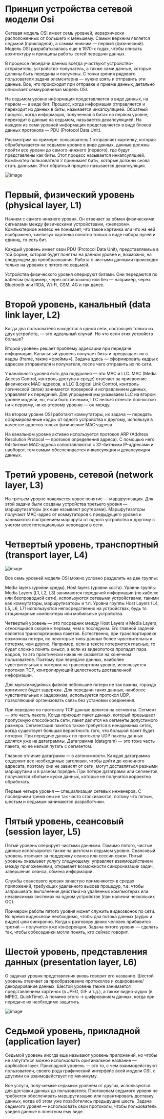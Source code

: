 # Принцип устройства сетевой модели Osi

Сетевая модель OSI имеет семь уровней, иерархически расположенных от большего к меньшему. Cамым верхним является седьмой (прикладной), а самым нижним — первый (физический). Модель OSI разрабатывалась еще в 1970-х годах, чтобы описать архитектуру и принципы работы сетей передачи данных.

В процессе передачи данных всегда участвуют устройство-отправитель, устройство-получатель, а также сами данные, которые должны быть переданы и получены. С точки зрения рядового пользователя задача элементарна — нужно взять и отправить эти данные. Все, что происходит при отправке и приеме данных, детально описывает семиуровневая модель OSI.

На седьмом уровне информация представляется в виде данных, на первом — в виде бит. Процесс, когда информация отправляется и переходит из данных в биты, называется инкапсуляцией. Обратный процесс, когда информация, полученная в битах на первом уровне, переходит в данные на седьмом, называется декапсуляцией. На каждом из семи уровней информация представляется в виде блоков данных протокола — PDU (Protocol Data Unit).

Рассмотрим на примере: пользователь 1 отправляет картинку, которая обрабатывается на седьмом уровне в виде данных, данные должны пройти все уровни до самого нижнего (первого), где будут представлены как биты. Этот процесс называется инкапсуляцией. Компьютер пользователя 2 принимает биты, которые должны снова стать данными. Этот обратный процесс называется декапсуляция. 

![image](https://user-images.githubusercontent.com/59168899/225724121-bc75efcd-886d-4158-a525-0cdaf07d698e.png)

# Первый, физический уровень (physical layer, L1)

Начнем с самого нижнего уровня. Он отвечает за обмен физическими сигналами между физическими устройствами, «железом». Компьютерное железо не понимает, что такое картинка или что на ней изображено, «железу» картинка понятна только в виде набора нулей и единиц, то есть бит.

Каждый уровень имеет свои PDU (Protocol Data Unit), представляемые в той форме, которая будет понятна на данном уровне и, возможно, на следующем до преобразования. Работа с чистыми данными происходит только на уровнях с пятого по седьмой.

Устройства физического уровня оперируют битами. Они передаются по кабелям (например, через оптоволокно) или без — например, через Bluetooth или IRDA, Wi-Fi, GSM, 4G и так далее.

# Второй уровень, канальный (data link layer, L2)

Когда два пользователя находятся в одной сети, состоящей только из двух устройств, — это идеальный случай. Но что если этих устройств больше?

Второй уровень решает проблему адресации при передаче информации. Канальный уровень получает биты и превращает их в кадры (frame, также «фреймы»). Задача здесь — сформировать кадры с адресом отправителя и получателя, после чего отправить их по сети.

У канального уровня есть два подуровня — это MAC и LLC. MAC (Media Access Control, контроль доступа к среде) отвечает за присвоение физических MAC-адресов, а LLC (Logical Link Control, контроль логической связи) занимается проверкой и исправлением данных, управляет их передачей. Для упрощения мы указываем LLC на втором уровне модели, но, если быть точными, LLC нельзя отнести полностью ни к первому, ни ко второму уровню — он между.

На втором уровне OSI работают коммутаторы, их задача — передать сформированные кадры от одного устройства к другому, используя в качестве адресов только физические MAC-адреса.

На канальном уровне активно используется протокол ARP (Address Resolution Protocol — протокол определения адреса). С помощью него 64-битные MAC-адреса сопоставляются с 32-битными IP-адресами и наоборот, тем самым обеспечивается инкапсуляция и декапсуляция данных.

# Третий уровень, сетевой (network layer, L3)

На третьем уровне появляется новое понятие — маршрутизация. Для этой задачи были созданы устройства третьего уровня — маршрутизаторы (их еще называют роутерами). Маршрутизаторы получают MAC-адрес от коммутаторов с предыдущего уровня и занимаются построением маршрута от одного устройства к другому с учетом всех потенциальных неполадок в сети.

# Четвертый уровень, транспортный (transport layer, L4)

![image](https://user-images.githubusercontent.com/59168899/225724623-4a955d78-68d0-4023-908d-126459d12110.png)

Все семь уровней модели OSI можно условно разделить на две группы:

Media layers (уровни среды),
Host layers (уровни хоста).
Уровни группы Media Layers (L1, L2, L3) занимаются передачей информации (по кабелю или беспроводной сети), используются сетевыми устройствами, такими как коммутаторы, маршрутизаторы и т.п. Уровни группы Host Layers (L4, L5, L6, L7) используются непосредственно на устройствах, будь то стационарные компьютеры или мобильные устройства.

Четвертый уровень — это посредник между Host Layers и Media Layers, относящийся скорее к первым, чем к последним. Его главной задачей является транспортировка пакетов. Естественно, при транспортировке возможны потери, но некоторые типы данных более чувствительны к потерям, чем другие. Например, если в тексте потеряются гласные, то будет сложно понять смысл, а если из видеопотока пропадет пара кадров, то это практически никак не скажется на конечном пользователе. Поэтому при передаче данных, наиболее чувствительных к потерям на транспортном уровне, используется протокол TCP, контролирующий целостность доставленной информации.

Для мультимедийных файлов небольшие потери не так важны, гораздо критичнее будет задержка. Для передачи таких данных, наиболее чувствительных к задержкам, используется протокол UDP, позволяющий организовать связь без установки соединения.

При передаче по протоколу TCP данные делятся на сегменты. Сегмент — это часть пакета. Когда приходит пакет данных, который превышает пропускную способность сети, пакет делится на сегменты допустимого размера. Сегментация пакетов также требуется в ненадежных сетях, когда существует большая вероятность того, что большой пакет будет потерян. При передаче данных по протоколу UDP пакеты данных делятся уже на датаграммы. Датаграмма (datagram) — это тоже часть пакета, но ее нельзя путать с сегментом.

Главное отличие датаграмм — в автономности. Каждая датаграмма содержит все необходимые заголовки, чтобы дойти до конечного адресата, поэтому они не зависят от сети, могут доставляться разными маршрутами и в разном порядке. При потере датаграмм или сегментов получаются «битые» куски данных, которые не получится корректно обработать.

Первые четыре уровня — специализация сетевых инженеров. С последними тремя они не так часто сталкиваются, потому что пятым, шестым и седьмым занимаются разработчики.

# Пятый уровень, сеансовый (session layer, L5)

Пятый уровень оперирует чистыми данными. Помимо пятого, чистые данные используются также на шестом и седьмом уровне. Сеансовый уровень отвечает за поддержку сеанса или сессии связи. Пятый уровень оказывает услугу следующему: управляет взаимодействием между приложениями, открывает возможности синхронизации задач, завершения сеанса, обмена информации.

Службы сеансового уровня зачастую применяются в средах приложений, требующих удаленного вызова процедур, т.е. чтобы запрашивать выполнение действий на удаленных компьютерах или независимых системах на одном устройстве (при наличии нескольких ОС).

Примером работы пятого уровня может служить видеозвонок по сети. Во время видеосвязи необходимо, чтобы два потока данных (аудио и видео) шли синхронно. Когда к разговору двоих человек прибавится третий — получится уже конференция. Задача пятого уровня — сделать так, чтобы собеседники могли понять, кто сейчас говорит.

# Шестой уровень, представления данных (presentation layer, L6)

О задачах уровня представления вновь говорит его название. Шестой уровень отвечает за преобразование протоколов и кодирование/декодирование данных. Шестой уровень также занимается представлением картинок (в JPEG, GIF и т.д.), а также видео-аудио (в MPEG, QuickTime). А помимо этого → шифрованием данных, когда при передаче их необходимо защитить.

![image](https://user-images.githubusercontent.com/59168899/225725076-cb248165-a74f-45bf-8a67-6c990d21cf2b.png)

# Седьмой уровень, прикладной (application layer)

Седьмой уровень иногда еще называют уровень приложений, но чтобы не запутаться можно использовать оригинальное название — application layer. Прикладной уровень — это то, с чем взаимодействуют пользователи, своего рода графический интерфейс всей модели OSI, с другими он взаимодействует по минимуму.

Все услуги, получаемые седьмым уровнем от других, используются для доставки данных до пользователя. Протоколам седьмого уровня не требуется обеспечивать маршрутизацию или гарантировать доставку данных, когда об этом уже позаботились предыдущие шесть. Задача седьмого уровня — использовать свои протоколы, чтобы пользователь увидел данные в понятном ему виде.


